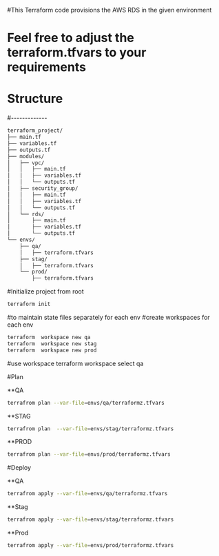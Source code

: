 #This Terraform code provisions the AWS RDS in the given environment
# Feel free to adjust the terraform.tfvars to your requirements
# Structure
#-------------  
```markdown
terraform_project/
├── main.tf
├── variables.tf
├── outputs.tf
├── modules/
│   ├── vpc/
│   │   ├── main.tf
│   │   ├── variables.tf
│   │   └── outputs.tf
│   ├── security_group/
│   │   ├── main.tf
│   │   ├── variables.tf
│   │   └── outputs.tf
│   └── rds/
│       ├── main.tf
│       ├── variables.tf
│       └── outputs.tf
└── envs/
    ├── qa/
    │   ├── terraform.tfvars
    ├── stag/
    │   ├── terraform.tfvars
    └── prod/
        ├── terraform.tfvars
```

#Initialize project from root
```bash
terraform init 
```
#to maintain state files separately for each env 
#create workspaces for each env
```bash
terraform  workspace new qa
terraform  workspace new stag
terraform  workspace new prod
```
#use workspace
terraform workspace select qa

#Plan

**QA

```bash
terrafrom plan --var-file=envs/qa/terraformz.tfvars
```

**STAG

```bash
terrafrom plan  --var-file=envs/stag/terraformz.tfvars
```

**PROD

```bash
terrafrom plan --var-file=envs/prod/terraformz.tfvars
```

#Deploy

**QA
```bash
terrafrom apply --var-file=envs/qa/terraformz.tfvars
```

**Stag

```bash 
terrafrom apply --var-file=envs/stag/terraformz.tfvars
```

**Prod

```bash 
terrafrom apply --var-file=envs/prod/terraformz.tfvars
```
```
